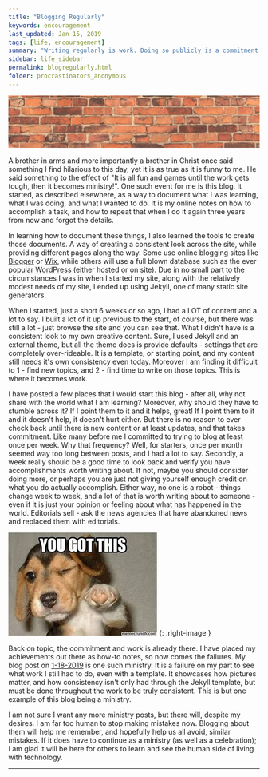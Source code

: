 ```yaml
---
title: "Blogging Regularly"
keywords: encouragement
last_updated: Jan 15, 2019
tags: [life, encouragement]
summary: "Writing regularly is work. Doing so publicly is a commitment. Writing about your achievements is assumed. Writing about your failures, well that is one form of ministry."
sidebar: life_sidebar
permalink: blogregularly.html
folder: procrastinators_anonymous
---
```


![alt text:   BLOGGING Banner][blogreg]

A brother in arms and more importantly a brother in Christ once said something I find hilarious to this day, yet it is as true as it is funny to me. He said something to the effect of "It is all fun and games until the work gets tough, then it becomes ministry!". One such event for me is this blog. It started, as described elsewhere, as a way to document what I was learning, what I was doing, and what I wanted to do. It is my online notes on how to accomplish a task, and how to repeat that when I do it again three years from now and forgot the details.

In learning how to document these things, I also learned the tools to create those documents. A way of creating a consistent look across the site, while providing different pages along the way. Some use online blogging sites like [Blogger](https://www.blogger.com) or [Wix](https://www.wix.com), while others will use a full blown database such as the ever popular [WordPress](https://www.wordpress.com) (either hosted or on site). Due in no small part to the circumstances I was in when I started my site, along with the relatively modest needs of my site, I ended up using Jekyll, one of many static site generators.

When I started, just a short 6 weeks or so ago, I had a LOT of content and a lot to say. I built a lot of it up previous to the start, of course, but there was still a lot - just browse the site and you can see that. What I didn't have is a consistent look to my own creative content. Sure, I used Jekyll and an external theme, but all the theme does is provide defaults - settings that are completely over-rideable. It is a template, or starting point, and my content still needs it's own consistency even today. Moreover I am finding it difficult to 1 - find new topics, and 2 - find time to write on those topics. This is where it becomes work.

I have posted a few places that I would start this blog - after all, why not share with the world what I am learning? Moreover, why should they have to stumble across it? If I point them to it and it helps, great! If I point them to it and it doesn't help, it doesn't hurt either. But there is no reason to ever check back until there is new content or at least updates, and that takes commitment. Like many before me I committed to trying to blog at least once per week. Why that frequency? Well, for starters, once per month seemed way too long between posts, and I had a lot to say. Secondly, a week really should be a good time to look back and verify you have accomplishments worth writing about. If not, maybe you should consider doing more, or perhaps you are just not giving yourself enough credit on what you do actually accomplish. Either way, no one is a robot - things change week to week, and a lot of that is worth writing about to someone - even if it is just your opinion or feeling about what has happened in the world. Editorials sell - ask the news agencies that have abandoned news and replaced them with editorials.

![alt text:  You got this Pup Picture][pup] {: .right-image }

Back on topic, the commitment and work is already there. I have placed my achievements out there as how-to notes, so now comes the failures. My blog post on [1-18-2019](./learnblogging.html) is one such ministry. It is a failure on my part to see what work I still had to do, even with a template. It showcases how pictures matter, and how consistency isn't only had through the Jekyll template, but must be done throughout the work to be truly consistent. This is but one example of this blog being a ministry.

I am not sure I want any more ministry posts, but there will, despite my desires. I am far too human to stop making mistakes now. Blogging about them will help me remember, and hopefully help us all avoid, similar mistakes. If it does have to continue as a ministry (as well as a celebration); I am glad it will be here for others to learn and see the human side of living with technology.

---

[blogreg]:  images/Banners/Bricks.png "BLOGGING Banner"
[pup]:  images/MiscImages/pupgotthis.jfif "You got this Pup Picture"